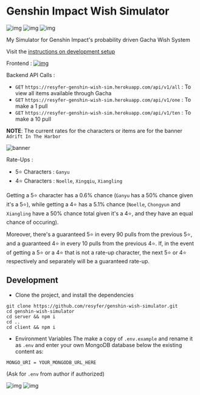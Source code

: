 # Genshin Impact Wish Simulator

![img](https://img.shields.io/github/license/resyfer/quantum-tunneling?color=blueviolet) ![img](https://img.shields.io/badge/Status-Work%20In%20Progress-orange) ![img](https://img.shields.io/badge/Stack-MERN-4722df)

My Simulator for Genshin Impact's probability driven Gacha Wish System

Visit the [instructions on development setup](#development)

Frontend : [![img](https://img.shields.io/badge/Status-Work%20In%20Progress-orange)](https://genshin-wish-simulator.vercel.app/)

Backend API Calls :
- `GET` `https://resyfer-genshin-wish-sim.herokuapp.com/api/v1/all` : To view all items available through Gacha
- `GET` `https://resyfer-genshin-wish-sim.herokuapp.com/api/v1/one` : To make a 1 pull
- `GET` `https://resyfer-genshin-wish-sim.herokuapp.com/api/v1/ten` : To make a 10 pull


**NOTE**: The current rates for the characters or items are for the banner `Adrift In The Harbor`

![banner](https://thumbor.forbes.com/thumbor/960x0/https%3A%2F%2Fspecials-images.forbesimg.com%2Fimageserve%2F5ffb27a5258e6bccfc4b158a%2FGanyu%2F960x0.jpg%3Ffit%3Dscale)

Rate-Ups :
- 5⭐ Characters : `Ganyu`
- 4⭐ Characters : `Noelle`, `Xingqiu`, `Xiangling`

Getting a 5⭐ character has a 0.6% chance (`Ganyu` has a 50% chance given it's a 5⭐), while getting a 4⭐ has a 5.1% chance (`Noelle`, `Chongyun` and `Xiangling` have a 50% chance total given it's a 4⭐, and they have an equal chance of occuring).

Moreover, there's a guaranteed 5⭐ in every 90 pulls from the previous 5⭐, and a guaranteed 4⭐ in every 10 pulls from the previous 4⭐. If, in the event of getting a 5⭐ or a 4⭐ that is not a rate-up character, the next 5⭐ or 4⭐ respectively and separately will be a guaranteed rate-up.

## Development

- Clone the project, and install the dependencies
```
git clone https://github.com/resyfer/genshin-wish-simulator.git
cd genshin-wish-simulator
cd server && npm i
cd ..
cd client && npm i
```

- Environment Variables
The make a copy of `.env.example` and rename it as `.env` and enter your own MongoDB database below the existing content as:
```
MONGO_URI = YOUR_MONGODB_URL_HERE
```
(Ask for `.env` from author if authorized)

![img](https://img.shields.io/tokei/lines/github/resyfer/quantum-tunneling) ![img](https://img.shields.io/github/repo-size/resyfer/quantum-tunneling)
